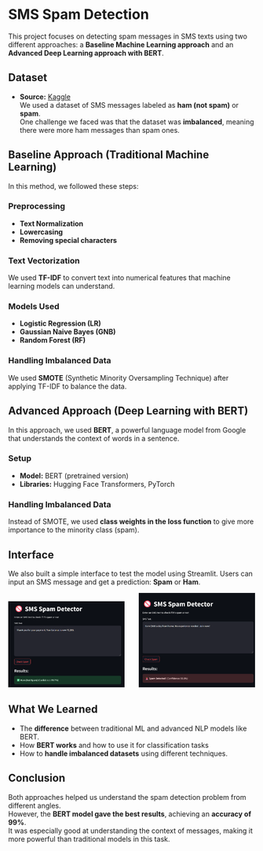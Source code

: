 #  SMS Spam Detection

This project focuses on detecting spam messages in SMS texts using two different approaches: a **Baseline Machine Learning approach** and an **Advanced Deep Learning approach with BERT**.

## Dataset

- **Source:** [Kaggle](https://www.kaggle.com/datasets/uciml/sms-spam-collection-dataset)  
We used a dataset of SMS messages labeled as **ham (not spam)** or **spam**.  
One challenge we faced was that the dataset was **imbalanced**, meaning there were more ham messages than spam ones.


##  Baseline Approach (Traditional Machine Learning)

In this method, we followed these steps:

### Preprocessing
- **Text Normalization**
- **Lowercasing**
- **Removing special characters**

### Text Vectorization
We used **TF-IDF** to convert text into numerical features that machine learning models can understand.

### Models Used
- **Logistic Regression (LR)**
- **Gaussian Naive Bayes (GNB)**
- **Random Forest (RF)**

### Handling Imbalanced Data
We used **SMOTE** (Synthetic Minority Oversampling Technique) after applying TF-IDF to balance the data.



##  Advanced Approach (Deep Learning with BERT)

In this approach, we used **BERT**, a powerful language model from Google that understands the context of words in a sentence.

### Setup
- **Model:** BERT (pretrained version)
- **Libraries:** Hugging Face Transformers, PyTorch

### Handling Imbalanced Data
Instead of SMOTE, we used **class weights in the loss function** to give more importance to the minority class (spam).

##  Interface

We also built a simple interface to test the model using Streamlit.
Users can input an SMS message and get a prediction: **Spam** or **Ham**.

<p float="left">
  <img src="images/image1.png" width="47%" style="margin-right:5%" />
  <img src="images/image2.png" width="47%" />
</p>


## What We Learned

- The **difference** between traditional ML and advanced NLP models like BERT.
- How **BERT works** and how to use it for classification tasks
- How to **handle imbalanced datasets** using different techniques.


## Conclusion

Both approaches helped us understand the spam detection problem from different angles.  
However, the **BERT model gave the best results**, achieving an **accuracy of 99%**.  
It was especially good at understanding the context of messages, making it more powerful than traditional models in this task.
